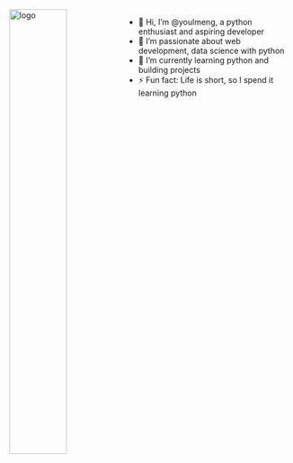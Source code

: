 <img src="https://github-readme-stats.vercel.app/api?username=youlmeng&show_icons=false&theme=graywhite&count_private=true" alt="logo" align="left" width="45%" />

- 👋 Hi, I’m @youlmeng, a python enthusiast and aspiring developer 
- 👀 I’m passionate about web development, data science with python 
- 🌱 I’m currently learning python and building projects 
- ⚡ Fun fact: Life is short, so I spend it learning python 
